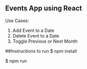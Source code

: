 ## Events App using React
Use Cases:
 1. Add Event to a Date
 2. Delete Event to a Date
 3. Toggle Previous or Next Month
 
##Instructions to run
$ npm install

$ npm run
 